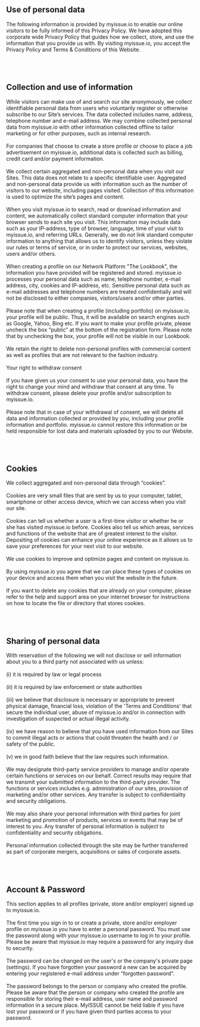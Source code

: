 ## Use of personal data

The following information is provided by myissue.io to enable our online visitors to be fully informed of this Privacy Policy. We have adopted this corporate wide Privacy Policy that guides how we collect, store, and use the information that you provide us with. By visiting myissue.io, you accept the Privacy Policy and Terms & Conditions of this Website.
<br>
<br>
<br>
<br>

## Collection and use of information

While visitors can make use of and search our site anonymously, we collect identifiable personal data from users who voluntarily register or otherwise subscribe to our Site’s services. The data collected includes name, address, telephone number and e-mail address. We may combine collected personal data from myissue.io with other information collected offline to tailor marketing or for other purposes, such as internal research.
<br>
<br>
For companies that choose to create a store profile or choose to place a job advertisement on myissue.io, additional data is collected such as billing, credit card and/or payment information.
<br>
<br>
We collect certain aggregated and non-personal data when you visit our Sites. This data does not relate to a specific identifiable user. Aggregated and non-personal data provide us with information such as the number of visitors to our website, including pages visited. Collection of this information is used to optimize the site’s pages and content.
<br>
<br>
When you visit myissue.io to search, read or download information and content, we automatically collect standard computer information that your browser sends to each site you visit. This information may include data such as your IP-address, type of browser, language, time of your visit to myissue.io, and referring URLs. Generally, we do not link standard computer information to anything that allows us to identify visitors, unless they violate our rules or terms of service, or in order to protect our services, websites, users and/or others.
<br>
<br>
When creating a profile on our Network Platform "The Lookbook", the information you have provided will be registered and stored. myissue.io processes your personal data such as name, telephone number, e-mail address, city, cookies and IP-address, etc. Sensitive personal data such as e-mail addresses and telephone numbers are treated confidentially and will not be disclosed to either companies, visitors/users and/or other parties.
<br>
<br>
Please note that when creating a profile (including portfolio) on myissue.io, your profile will be public. Thus, it will be available on search engines such as Google, Yahoo, Bing etc. If you want to make your profile private, please uncheck the box “public” at the bottom of the registration form. Please note that by unchecking the box, your profile will not be visible in our Lookbook.
<br>
<br>
We retain the right to delete non-personal profiles with commercial content as well as profiles that are not relevant to the fashion industry.
<br>
<br>
Your right to withdraw consent
<br>
<br>
If you have given us your consent to use your personal data, you have the right to change your mind and withdraw that consent at any time. To withdraw consent, please delete your profile and/or subscription to myissue.io.
<br>
<br>
Please note that in case of your withdrawal of consent, we will delete all data and information collected or provided by you, including your profile information and portfolio. myissue.io cannot restore this information or be held responsible for lost data and materials uploaded by you to our Website.
<br>
<br>
<br>
<br>

## Cookies

We collect aggregated and non-personal data through “cookies”.
<br>
<br>
Cookies are very small files that are sent by us to your computer, tablet, smartphone or other access device, which we can access when you visit our site.
<br>
<br>
Cookies can tell us whether a user is a first-time visitor or whether he or she has visited myissue.io before. Cookies also tell us which areas, services and functions of the website that are of greatest interest to the visitor. Depositing of cookies can enhance your online experience as it allows us to save your preferences for your next visit to our website.
<br>
<br>
We use cookies to improve and optimize pages and content on myissue.io.
<br>
<br>
By using myissue.io you agree that we can place these types of cookies on your device and access them when you visit the website in the future.
<br>
<br>
If you want to delete any cookies that are already on your computer, please refer to the help and support area on your internet browser for instructions on how to locate the file or directory that stores cookies.
<br>
<br>
<br>
<br>

## Sharing of personal data

With reservation of the following we will not disclose or sell information about you to a third party not associated with us unless:
<br>
<br>
(i) it is required by law or legal process
<br>
<br>
(ii) it is required by law enforcement or state authorities
<br>
<br>
(iii) we believe that disclosure is necessary or appropriate to prevent physical damage, financial loss, violation of the 'Terms and Conditions' that secure the individual user, abuse of myissue.io and/or in connection with investigation of suspected or actual illegal activity.
<br>
<br>
(iv) we have reason to believe that you have used information from our Sites to commit illegal acts or actions that could threaten the health and / or safety of the public.
<br>
<br>
(v) we in good faith believe that the law requires such information.
<br>
<br>
We may designate third-party service providers to manage and/or operate certain functions or services on our behalf. Correct results may require that we transmit your submitted information to the third-party provider. The functions or services includes e.g. administration of our sites, provision of marketing and/or other services. Any transfer is subject to confidentiality and security obligations.
<br>
<br>
We may also share your personal information with third parties for joint marketing and promotion of products, services or events that may be of interest to you. Any transfer of personal information is subject to confidentiality and security obligations.
<br>
<br>
Personal information collected through the site may be further transferred as part of corporate mergers, acquisitions or sales of corporate assets.
<br>
<br>
<br>
<br>

## Account & Password

This section applies to all profiles (private, store and/or employer) signed up to myissue.io.
<br>
<br>
The first time you sign in to or create a private, store and/or employer profile on myissue.io you have to enter a personal password. You must use the password along with your myissue.io username to log in to your profile. Please be aware that myissue.io may require a password for any inquiry due to security.
<br>
<br>
The password can be changed on the user's or the company's private page (settings). If you have forgotten your password a new can be acquired by entering your registered e-mail address under “forgotten password”.
<br>
<br>
The password belongs to the person or company who created the profile. Please be aware that the person or company who created the profile are responsible for storing their e-mail address, user name and password information in a secure place. MyISSUE cannot be held liable if you have lost your password or if you have given third parties access to your password.
